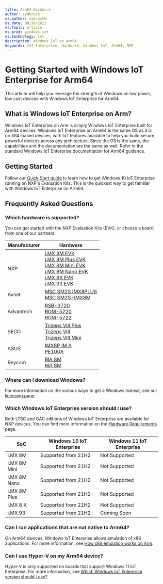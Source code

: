 ```yaml
---
title: Arm64 Guidance
author: sydbruck
ms.author: sybruckm
ms.date: 08/30/2023
ms.topic: article
ms.prod: windows-iot
ms.technology: iot
description: Windows IoT on Arm64
keywords: IoT Enterprise, Hardware, Windows IoT, Arm64, NXP
---
```


# Getting Started with Windows IoT Enterprise for Arm64

This article will help you leverage the strength of Windows on low power, low cost devices with Windows IoT Enterprise for Arm64.

## What is Windows IoT Enterprise on Arm?

Windows IoT Enterprise on Arm is simply Windows IoT Enterprise built for Arm64 devices. Windows IoT Enterprise on Arm64 is the same OS as it is on X64-based devices, with IoT features available to help you build secure, powerful devices across any architecture. Since the OS is the same, the capabilities and the documentation are the same as well. Refer to the standard Windows IoT Enterprise documentation for Arm64 guidance.

## Getting Started

Follow our [Quick Start guide](../Tutorials/Win10-NXP-iMX.md) to learn how to get Windows 10 IoT Enterprise running on NXP's Evaluation Kits. This is the quickest way to get familiar with Windows IoT Enterprise on Arm64.

## Frequently Asked Questions

### Which hardware is supported?

You can get started with the NXP Evaluation Kits (EVK), or choose a board from one of our partners.

|Manufacturer|Hardware  |
|-|---------|
|NXP|[i.MX 8M EVK](https://www.nxp.com/design/development-boards/i-mx-evaluation-and-development-boards/evaluation-kit-for-the-i-mx-8m-applications-processor:MCIMX8M-EVK)<br> [i.MX 8M Plus EVK](https://www.nxp.com/design/development-boards/i-mx-evaluation-and-development-boards/evaluation-kit-for-the-i-mx-8m-plus-applications-processor:8MPLUSLPD4-EVK)<br>[i.MX 8M Mini EVK](https://www.nxp.com/design/development-boards/i-mx-evaluation-and-development-boards/evaluation-kit-for-the-i-mx-8m-mini-applications-processor:8MMINILPD4-EVK)<br> [i.MX 8M Nano EVK](https://www.nxp.com/design/development-boards/i-mx-evaluation-and-development-boards/evaluation-kit-for-the-i-mx-8m-nano-applications-processor:8MNANOD4-EVK)<br> [i.MX 8X EVK](https://www.nxp.com/products/processors-and-microcontrollers/arm-processors/i-mx-applications-processors/i-mx-8-applications-processors/i-mx-8x-family-arm-cortex-a35-3d-graphics-4k-video-dsp-error-correcting-code-on-ddr:i.MX8X)<br> [i.MX 93 EVK](https://www.nxp.com/products/processors-and-microcontrollers/arm-processors/i-mx-applications-processors/i-mx-9-processors/i-mx-93-applications-processor-family-arm-cortex-a55-ml-acceleration-power-efficient-mpu:i.MX93)|
|Avnet|[MSC SM2S IMX8PLUS](https://embedded.avnet.com/product/msc-sm2s-imx8plus/)<br> [MSC SM2S-IMX8M](https://embedded.avnet.com/product/msc-sm2s-imx8m/)    |
|Advantech|[RSB-3720](https://www.advantech.com/en/products/single_board_computer/rsb-3720/mod_d2f1b0bc-650b-449a-8ef7-b65ce4f69949)<br> [ROM-5720](https://www.advantech.com/en/products/computer-on-module/rom-5720/mod_4fbfe9fa-f5b2-4ba8-940e-e47585ad0fef)<br> [ROM-5722](https://www.advantech.com/en/products/computer-on-module/rom-5722/mod_11aa0c77-868e-4014-8151-ac7a7a1c5c1b)     |
|SECO|[Trizeps VIII Plus](https://edge.seco.com/usa/trizeps-viii-plus.html)<br> [Trizeps VIII](https://edge.seco.com/usa/trizeps-viii.html)<br> [Trizeps VIII Mini](https://edge.seco.com/usa/trizeps-viii-mini.html)     |
|ASUS|[IMX8P IM A](https://www.asus.com/us/site/IOT/#!/products/single-board-computer/IMX8P-IM-A)<br> [PE100A](https://iot.asus.com/products/intelligent-edge-computer/PE100A/)     |
|Reycom|[RIA 8M](https://www.reycom.swiss/oem-hardware/ria-8m/)<br> [RIA 8M](https://www.reycom.swiss/oem-hardware/ria-8mplus/)|

### Where can I download Windows?

For more information on the various ways to get a Windows license, see our [licensing page](../Commercialization/Licensing.md).

### Which Windows IoT Enterprise version should I use?

Both LTSC and GAC editions of Windows IoT Enterprise are available for NXP devices. You can find more information on the [Hardware Requirements](Hardware_Requirements.md) page.

|SoC  |Windows 10 IoT Enterprise  |Windows 11 IoT Enterprise  |
|---------|---------|---------|
|i.MX 8M     |    Supported from 21H2     |    Not Supported     |
|i.MX 8M Mini|    Supported from 21H2     |    Not Supported     |
|i.MX 8M Nano|    Supported from 21H2     |    Not Supported     |
|i.MX 8M Plus|    Supported from 21H2     |    Not Supported     |
|i.MX 8 X    |    Supported from 21H2     |    Not Supported     |
|i.MX 93     |    Supported from 21H2     |    Coming Soon     |

### Can I run applications that are not native to Arm64?

On Arm64 devices, Windows IoT Enterprise allows emulation of x86 applications. For more information, see [How x86 emulation works on Arm](/windows/arm/apps-on-arm-x86-emulation).

### Can I use Hyper-V on my Arm64 device?

Hyper-V is only supported on boards that support Windows 11 IoT Enterprise. For more information, see [Which Windows IoT Enterprise version should I use?](#which-windows-iot-enterprise-version-should-i-use).
